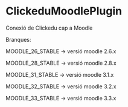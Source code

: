# ClickeduMoodlePlugin
Conexió de Clickedu cap a Moodle

Branques:

MOODLE_26_STABLE -> versió moodle 2.6.x

MOODLE_28_STABLE -> versió moodle 2.8.x

MOODLE_31_STABLE -> versió moodle 3.1.x

MOODLE_32_STABLE -> versió moodle 3.2.x

MOODLE_33_STABLE -> versió moodle 3.3.x
